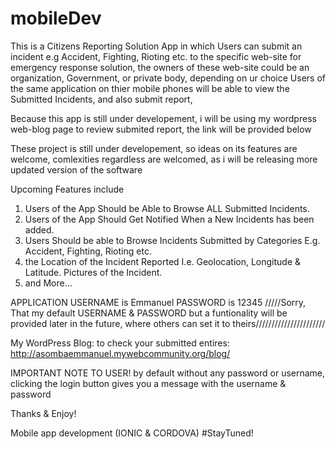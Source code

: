 # mobileDev
This is a Citizens Reporting Solution App in which Users can submit an incident e.g Accident, Fighting, Rioting etc. to the specific web-site for emergency response solution, the owners of these web-site could be an organization, Government, or private body, depending on ur choice
Users of the same application on thier mobile phones will be able to view the Submitted Incidents, and also submit report,

Because this app is still under developement, i will be using my wordpress web-blog page to review submited report, the link will be provided below

These project is still under developement,
 so ideas on its features are welcome, comlexities regardless are welcomed, as i will be releasing more updated version of the software
 
 Upcoming Features include
 
1. Users of the App Should be Able to Browse ALL Submitted Incidents.
2. Users of the App Should Get Notified When a New Incidents has been added.
3. Users Should be able to Browse Incidents Submitted by Categories E.g. Accident, Fighting, Rioting etc.
4. the Location of the Incident Reported I.e. Geolocation, Longitude & Latitude.
   Pictures of the Incident.
5. and More...


APPLICATION USERNAME is Emmanuel
PASSWORD is 12345
/////Sorry, That my default USERNAME & PASSWORD but a funtionality will be provided later in the future, where others can set it to theirs//////////////////////

My WordPress Blog: to check your submitted entires: http://asombaemmanuel.mywebcommunity.org/blog/

IMPORTANT NOTE TO USER!
by default without any password or username, 
clicking the login button gives you a message with the username & password 

Thanks & Enjoy!

Mobile app development (IONIC & CORDOVA)
#StayTuned!



